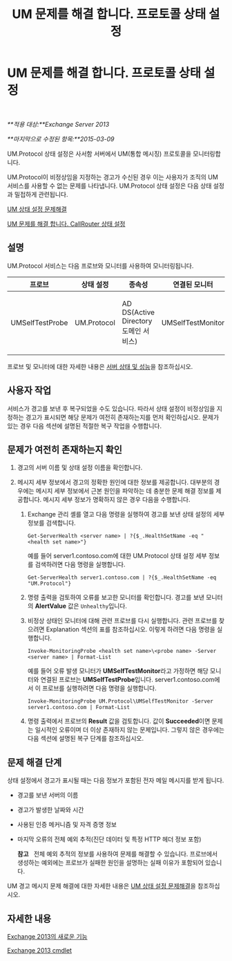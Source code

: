 ﻿---
title: UM 문제를 해결 합니다. 프로토콜 상태 설정
TOCTitle: UM 문제를 해결 합니다. 프로토콜 상태 설정
ms:assetid: 8dd9a16f-77a1-4a8d-aea4-5e96ab922dd4
ms:mtpsurl: https://technet.microsoft.com/ko-kr/library/ms.exch.scom.um.protocol(v=EXCHG.150)
ms:contentKeyID: 53275591
ms.date: 03/06/2017
mtps_version: v=EXCHG.150
ms.translationtype: MT
---

# UM 문제를 해결 합니다. 프로토콜 상태 설정

 

_**적용 대상:**Exchange Server 2013_

_**마지막으로 수정된 항목:**2015-03-09_

UM.Protocol 상태 설정은 사서함 서버에서 UM(통합 메시징) 프로토콜을 모니터링합니다.

UM.Protocol이 비정상임을 지정하는 경고가 수신된 경우 이는 사용자가 조직의 UM 서비스를 사용할 수 없는 문제를 나타냅니다. UM.Protocol 상태 설정은 다음 상태 설정과 밀접하게 관련됩니다.

[UM 상태 설정 문제해결](troubleshooting-um-health-set.md)

[UM 문제를 해결 합니다. CallRouter 상태 설정](troubleshooting-um-callrouter-health-set.md)

## 설명

UM.Protocol 서비스는 다음 프로브와 모니터를 사용하여 모니터링됩니다.


<table>
<colgroup>
<col style="width: 25%" />
<col style="width: 25%" />
<col style="width: 25%" />
<col style="width: 25%" />
</colgroup>
<thead>
<tr class="header">
<th>프로브</th>
<th>상태 설정</th>
<th>종속성</th>
<th>연결된 모니터</th>
</tr>
</thead>
<tbody>
<tr class="odd">
<td><p>UMSelfTestProbe</p></td>
<td><p>UM.Protocol</p></td>
<td><p>AD DS(Active Directory 도메인 서비스)</p></td>
<td><p>UMSelfTestMonitor</p></td>
</tr>
</tbody>
</table>


프로브 및 모니터에 대한 자세한 내용은 [서버 상태 및 성능](https://technet.microsoft.com/ko-kr/library/jj150551\(v=exchg.150\))을 참조하십시오.

## 사용자 작업

서비스가 경고를 보낸 후 복구되었을 수도 있습니다. 따라서 상태 설정이 비정상임을 지정하는 경고가 표시되면 해당 문제가 여전히 존재하는지를 먼저 확인하십시오. 문제가 있는 경우 다음 섹션에 설명된 적절한 복구 작업을 수행합니다.

## 문제가 여전히 존재하는지 확인

1.  경고의 서버 이름 및 상태 설정 이름을 확인합니다.

2.  메시지 세부 정보에서 경고의 정확한 원인에 대한 정보를 제공합니다. 대부분의 경우에는 메시지 세부 정보에서 근본 원인을 파악하는 데 충분한 문제 해결 정보를 제공합니다. 메시지 세부 정보가 명확하지 않은 경우 다음을 수행합니다.
    
    1.  Exchange 관리 셸를 열고 다음 명령을 실행하여 경고를 보낸 상태 설정의 세부 정보를 검색합니다.
        
            Get-ServerHealth <server name> | ?{$_.HealthSetName -eq "<health set name>"}
        
        예를 들어 server1.contoso.com에 대한 UM.Protocol 상태 설정 세부 정보를 검색하려면 다음 명령을 실행합니다.
        
            Get-ServerHealth server1.contoso.com | ?{$_.HealthSetName -eq "UM.Protocol"}
    
    2.  명령 출력을 검토하여 오류를 보고한 모니터를 확인합니다. 경고를 보낸 모니터의 **AlertValue** 값은 `Unhealthy`입니다.
    
    3.  비정상 상태인 모니터에 대해 관련 프로브를 다시 실행합니다. 관련 프로브를 찾으려면 Explanation 섹션의 표를 참조하십시오. 이렇게 하려면 다음 명령을 실행합니다.
        
            Invoke-MonitoringProbe <health set name>\<probe name> -Server <server name> | Format-List
        
        예를 들어 오류 발생 모니터가 **UMSelfTestMonitor**라고 가정하면 해당 모니터와 연결된 프로브는 **UMSelfTestProbe**입니다. server1.contoso.com에서 이 프로브를 실행하려면 다음 명령을 실행합니다.
        
            Invoke-MonitoringProbe UM.Protocol\UMSelfTestMonitor -Server server1.contoso.com | Format-List
    
    4.  명령 출력에서 프로브의 **Result** 값을 검토합니다. 값이 **Succeeded**이면 문제는 일시적인 오류이며 더 이상 존재하지 않는 문제입니다. 그렇지 않은 경우에는 다음 섹션에 설명된 복구 단계를 참조하십시오.

## 문제 해결 단계

상태 설정에서 경고가 표시될 때는 다음 정보가 포함된 전자 메일 메시지를 받게 됩니다.

  - 경고를 보낸 서버의 이름

  - 경고가 발생한 날짜와 시간

  - 사용된 인증 메커니즘 및 자격 증명 정보

  - 마지막 오류의 전체 예외 추적(진단 데이터 및 특정 HTTP 헤더 정보 포함)
    
    **참고**   전체 예외 추적의 정보를 사용하여 문제를 해결할 수 있습니다. 프로브에서 생성하는 예외에는 프로브가 실패한 원인을 설명하는 실패 이유가 포함되어 있습니다.

UM 경고 메시지 문제 해결에 대한 자세한 내용은 [UM 상태 설정 문제해결](troubleshooting-um-health-set.md)을 참조하십시오.

## 자세한 내용

[Exchange 2013의 새로운 기능](https://technet.microsoft.com/ko-kr/library/jj150540\(v=exchg.150\))

[Exchange 2013 cmdlet](https://technet.microsoft.com/ko-kr/library/bb124413\(v=exchg.150\))

